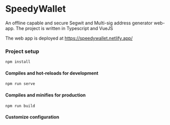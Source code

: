 # SpeedyWallet

An offline capable and secure Segwit and Multi-sig address generator web-app.
The project is written in Typescript and VueJS

The web app is deployed at https://speedywallet.netlify.app/

### Project setup
```
npm install
```

#### Compiles and hot-reloads for development
```
npm run serve
```

#### Compiles and minifies for production
```
npm run build
```

#### Customize configuration

